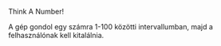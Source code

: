 Think A Number!

A gép gondol egy számra 1-100 közötti intervallumban, majd a felhasználónak kell kitalálnia.
